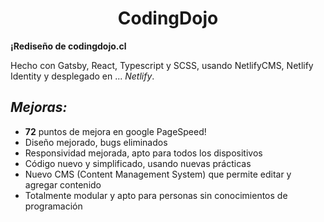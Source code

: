 <h1 align="center">CodingDojo</h1>

**¡Rediseño de codingdojo.cl**

Hecho con Gatsby, React, Typescript y SCSS, usando NetlifyCMS, Netlify Identity y desplegado en ... _Netlify_.

## _Mejoras:_

- **72** puntos de mejora en google PageSpeed!
- Diseño mejorado, bugs eliminados
- Responsividad mejorada, apto para todos los dispositivos
- Código nuevo y simplificado, usando nuevas prácticas
- Nuevo CMS (Content Management System) que permite editar y agregar contenido
- Totalmente modular y apto para personas sin conocimientos de programación
